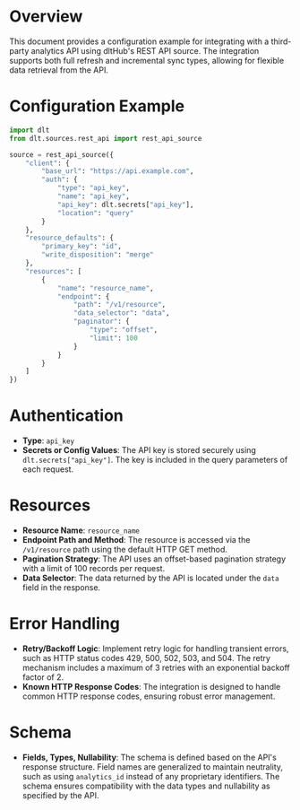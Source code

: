 # Overview

This document provides a configuration example for integrating with a third-party analytics API using dltHub's REST API source. The integration supports both full refresh and incremental sync types, allowing for flexible data retrieval from the API.

# Configuration Example

```python
import dlt
from dlt.sources.rest_api import rest_api_source

source = rest_api_source({
    "client": {
        "base_url": "https://api.example.com",
        "auth": {
            "type": "api_key",
            "name": "api_key",
            "api_key": dlt.secrets["api_key"],
            "location": "query"
        }
    },
    "resource_defaults": {
        "primary_key": "id",
        "write_disposition": "merge"
    },
    "resources": [
        {
            "name": "resource_name",
            "endpoint": {
                "path": "/v1/resource",
                "data_selector": "data",
                "paginator": {
                    "type": "offset",
                    "limit": 100
                }
            }
        }
    ]
})
```

# Authentication

- **Type**: `api_key`
- **Secrets or Config Values**: The API key is stored securely using `dlt.secrets["api_key"]`. The key is included in the query parameters of each request.

# Resources

- **Resource Name**: `resource_name`
- **Endpoint Path and Method**: The resource is accessed via the `/v1/resource` path using the default HTTP GET method.
- **Pagination Strategy**: The API uses an offset-based pagination strategy with a limit of 100 records per request.
- **Data Selector**: The data returned by the API is located under the `data` field in the response.

# Error Handling

- **Retry/Backoff Logic**: Implement retry logic for handling transient errors, such as HTTP status codes 429, 500, 502, 503, and 504. The retry mechanism includes a maximum of 3 retries with an exponential backoff factor of 2.
- **Known HTTP Response Codes**: The integration is designed to handle common HTTP response codes, ensuring robust error management.

# Schema

- **Fields, Types, Nullability**: The schema is defined based on the API's response structure. Field names are generalized to maintain neutrality, such as using `analytics_id` instead of any proprietary identifiers. The schema ensures compatibility with the data types and nullability as specified by the API.